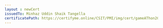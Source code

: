 ```yaml
--- 
layout : newCert 
issuedTo: Minhaz Uddin Shaik Tangella 
certificatePath: https://certifyme.online/CSIT/PMI/img/cert/gameAThon2021/MinhazUddinShaikTangella_90f59.png
--- 
```

